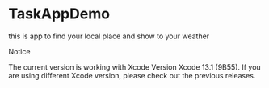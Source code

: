 # TaskAppDemo
this is app to find your local place and show to your weather


Notice

The current version is working with Xcode Version Xcode 13.1 (9B55). If you are using different Xcode version, please check out the previous releases.


